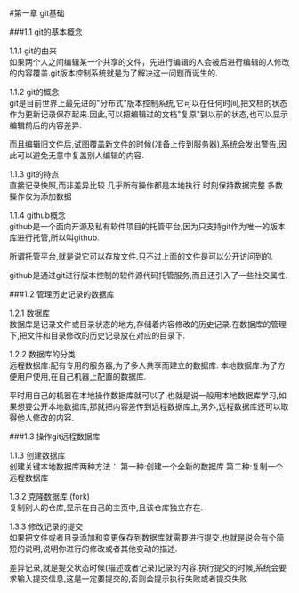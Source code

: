 #第一章 git基础

###1.1 git的基本概念

1.1.1 git的由来  
如果两个人之间编辑某一个共享的文件，先进行编辑的人会被后进行编辑的人修改的内容覆盖.git版本控制系统就是为了解决这一问题而诞生的.

1.1.2 git的概念  
git是目前世界上最先进的"分布式"版本控制系统,它可以在任何时间,把文档的状态作为更新记录保存起来.因此,可以把编辑过的文档"复原"到以前的状态,也可以显示编辑前后的内容差异.

而且编辑旧文件后,试图覆盖新文件的时候(准备上传到服务器),系统会发出警告,因此可以避免无意中复盖别人编辑的内容.

1.1.3 git的特点  
直接记录快照,而非差异比较
几乎所有操作都是本地执行
时刻保持数据完整
多数操作仅为添加数据

1.1.4 github概念  
github是一个面向开源及私有软件项目的托管平台,因为只支持git作为唯一的版本库进行托管,所以叫github.

所谓托管平台,就是说它可以存放文件.只不过上面的文件是可以公开访问到的.

github是通过git进行版本控制的软件源代码托管服务,而且还引入了一些社交属性.

###1.2 管理历史记录的数据库

1.2.1 数据库  
数据库是记录文件或目录状态的地方,存储着内容修改的历史记录.在数据库的管理下,把文件和目录修改的历史记录放在对应的目录下.

1.2.2 数据库的分类  
远程数据库:配有专用的服务器,为了多人共享而建立的数据库.
本地数据库:为了方便用户使用,在自己机器上配置的数据库.

平时用自己的机器在本地操作数据库就可以了,也就是说一般用本地数据库学习,如果想要公开本地数据库,那就把内容差传到远程数据库上,另外,远程数据库还可以取得他人修改的内容.

###1.3 操作git远程数据库

1.1.3 创建数据库  
创建关键本地数据库两种方法：
第一种:创建一个全新的数据库
第二种:复制一个远程数据库

1.3.2 克隆数据库 (fork)  
复制别人的仓库,显示在自己的主页中,且该仓库独立存在.

1.3.3 修改记录的提交  
如果把文件或者目录添加和变更保存到数据库就需要进行提交.也就是说会有个简短的说明,说明你进行的修改或者其他变动的描述.

差异记录,就是提交状态时候(描述或者记录)记录的内容.执行提交的时候,系统会要求输入提交信息,这是一定要提交的,否则会提示执行失败或者提交失败

